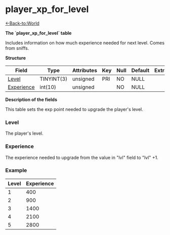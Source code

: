# player\_xp\_for\_level

[<-Back-to:World](database-world.md)

**The \`player\_xp\_for\_level\` table**

Includes information on how much experience needed for next level. Comes from sniffs.

**Structure**

| Field           | Type       | Attributes | Key | Null | Default | Extra | Comment |
|-----------------|------------|------------|-----|------|---------|-------|---------|
| [Level][1]      | TINYINT(3) | unsigned   | PRI | NO   | NULL    |       |         |
| [Experience][2] | int(10)    | unsigned   |     | NO   | NULL    |       |         |

[1]: #level
[2]: #experience

**Description of the fields**

This table sets the exp point needed to upgrade the player's level.

### Level

The player's level.

### Experience

The experience needed to upgrade from the value in "lvl" field to "lvl" +1.

### Example

| Level | Experience |
|-------|------------|
| 1     | 400        |
| 2     | 900        |
| 3     | 1400       |
| 4     | 2100       |
| 5     | 2800       |
